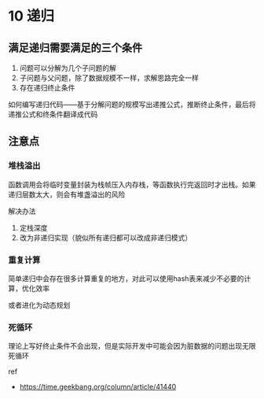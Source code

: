 # 10 递归

## 满足递归需要满足的三个条件

1. 问题可以分解为几个子问题的解
2. 子问题与父问题，除了数据规模不一样，求解思路完全一样
3. 存在递归终止条件

如何编写递归代码——基于分解问题的规模写出递推公式，推断终止条件，最后将递推公式和终条件翻译成代码



## 注意点

### 堆栈溢出

函数调用会将临时变量封装为栈帧压入内存栈，等函数执行完返回时才出栈。如果递归层数太大，则会有堆盏溢出的风险

解决办法

1. 定栈深度
2. 改为非递归实现（貌似所有递归都可以改成非递归模式）



### 重复计算

简单递归中会存在很多计算重复的地方，对此可以使用hash表来减少不必要的计算，优化效率

或者进化为动态规划



### 死循环

理论上写好终止条件不会出现，但是实际开发中可能会因为脏数据的问题出现无限死循环



ref

- https://time.geekbang.org/column/article/41440


